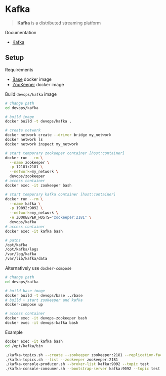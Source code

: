 # Kafka

> **Kafka** is a distributed streaming platform

Documentation

* [Kafka](https://kafka.apache.org)

## Setup

Requirements

* [Base](docker/#base-image) docker image 
* [ZooKeeper](zookeeper) docker image

Build `devops/kafka` image
```bash
# change path
cd devops/kafka

# build image
docker build -t devops/kafka .

# create network
docker network create --driver bridge my_network
docker network ls
docker network inspect my_network

# start temporary zookeeper container [host:container]
docker run --rm \
  --name zookeeper \
  -p 12181:2181 \
  --network=my_network \
  devops/zookeeper
# access container
docker exec -it zookeeper bash

# start temporary kafka container [host:container]
docker run --rm \
  --name kafka \
  -p 19092:9092 \
  --network=my_network \
  -e ZOOKEEPER_HOSTS="zookeeper:2181" \
  devops/kafka
# access container
docker exec -it kafka bash

# paths
/opt/kafka
/opt/kafka/logs
/var/log/kafka
/var/lib/kafka/data
```

Alternatively use `docker-compose`
```bash
# change path
cd devops/kafka

# build base image
docker build -t devops/base ../base
# build + start zookeeper and kafka
docker-compose up

# access container
docker exec -it devops-zookeeper bash
docker exec -it devops-kafka bash
```

Example
```bash
docker exec -it kafka bash
cd /opt/kafka/bin

./kafka-topics.sh --create --zookeeper zookeeper:2181 --replication-factor 1 --partitions 1 --topic test
./kafka-topics.sh --list --zookeeper zookeeper:2181
./kafka-console-producer.sh --broker-list kafka:9092 --topic test
./kafka-console-consumer.sh --bootstrap-server kafka:9092 --topic test --from-beginning
```

<br>
